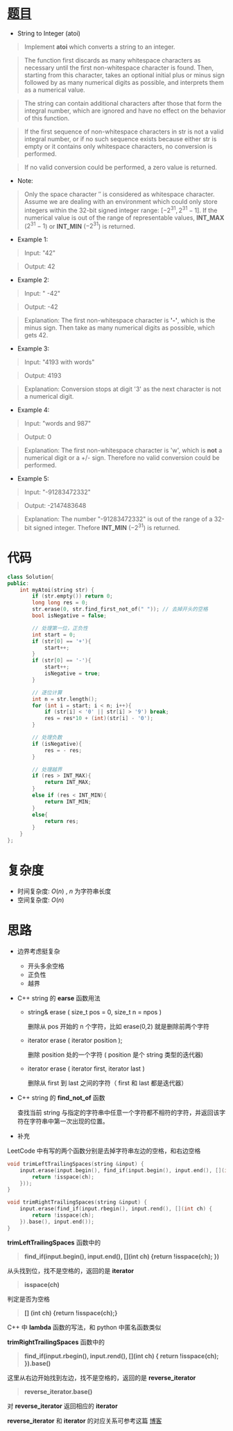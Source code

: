 # [题目](https://leetcode.com/problems/string-to-integer-atoi/)

* String to Integer (atoi)

> Implement **atoi** which converts a string to an integer.

> The function first discards as many whitespace characters as necessary until the first non-whitespace character is found. Then, starting from this character, takes an optional initial plus or minus sign followed by as many numerical digits as possible, and interprets them as a numerical value.

> The string can contain additional characters after those that form the integral number, which are ignored and have no effect on the behavior of this function.

> If the first sequence of non-whitespace characters in str is not a valid integral number, or if no such sequence exists because either str is empty or it contains only whitespace characters, no conversion is performed.

> If no valid conversion could be performed, a zero value is returned.

* Note:
    
> Only the space character $' '$ is considered as whitespace character.
> Assume we are dealing with an environment which could only store integers 
within the 32-bit signed integer range: $[−2^31, 2^31 − 1]$. 
> If the numerical value is out of the range of representable values, **INT_MAX** ($2^31 − 1$) or **INT_MIN** ($−2^31$) is returned.


* Example 1:

> Input: "42"

> Output: 42

* Example 2:

> Input: "   -42"

> Output: -42

> Explanation: The first non-whitespace character is **'-'**, which is the minus sign. Then take as many numerical digits as possible, which gets 42.

* Example 3:

> Input: "4193 with words"

> Output: 4193

> Explanation: Conversion stops at digit '3' as the next character is not a numerical digit.

* Example 4:

> Input: "words and 987"

> Output: 0

> Explanation: The first non-whitespace character is 'w', which is **not** a numerical digit or a +/- sign. Therefore no valid conversion could be performed.

* Example 5:

> Input: "-91283472332"

> Output: -2147483648

> Explanation: The number "-91283472332" is out of the range of a 32-bit signed integer. Thefore **INT_MIN** ($−2^31$) is returned.

# 代码

```cpp
class Solution{
public:
    int myAtoi(string str) {
        if (str.empty()) return 0;
        long long res = 0;
        str.erase(0, str.find_first_not_of(" ")); // 去掉开头的空格
        bool isNegative = false;

        // 处理第一位，正负性
        int start = 0;
        if (str[0] == '+'){
            start++;
        }
        if (str[0] == '-'){
            start++;
            isNegative = true;
        }

        // 逐位计算
        int n = str.length();
        for (int i = start; i < n; i++){
            if (str[i] < '0' || str[i] > '9') break;
            res = res*10 + (int)(str[i] - '0');
        }

        // 处理负数
        if (isNegative){
            res = - res;
        }

        // 处理越界
        if (res > INT_MAX){
            return INT_MAX;
        }
        else if (res < INT_MIN){
            return INT_MIN;
        }
        else{
            return res;
        }
    }
};
```

# 复杂度
* 时间复杂度: $O(n)$ , $n$ 为字符串长度
* 空间复杂度: $O(n)$

# 思路
* 边界考虑挺复杂
    * 开头多余空格
    * 正负性
    * 越界 
* C++ string 的 **earse** 函数用法
    * string& erase ( size_t pos = 0, size_t n = npos ) 
      
      删除从 pos 开始的 n 个字符，比如 erase(0,2) 就是删除前两个字符
    * iterator erase ( iterator position );
       
       删除 position 处的一个字符 ( position 是个 string 类型的迭代器)
   * iterator erase ( iterator first, iterator last )
   
       删除从 first 到 last 之间的字符（ first 和 last 都是迭代器）
* C++ string 的 **find\_not\_of** 函数
   
   查找当前 string 与指定的字符串中任意一个字符都不相符的字符，并返回该字符在字符串中第一次出现的位置。
   
* 补充

LeetCode 中有写的两个函数分别是去掉字符串左边的空格，和右边空格

```cpp
void trimLeftTrailingSpaces(string &input) {
    input.erase(input.begin(), find_if(input.begin(), input.end(), [](int ch) {
        return !isspace(ch);
    }));
}

void trimRightTrailingSpaces(string &input) {
    input.erase(find_if(input.rbegin(), input.rend(), [](int ch) {
        return !isspace(ch);
    }).base(), input.end());
}
```
**trimLeftTrailingSpaces** 函数中的
>  **find_if(input.begin(), input.end(), \[](int ch) {return !isspace(ch); })**
   
从头找到位，找不是空格的，返回的是 **iterator**
      
  > **isspace(ch)** 
      
 判定是否为空格
 
 > **\[] (int ch) {return !isspace(ch);}**  
      
 C++ 中 **lambda** 函数的写法，和 python 中匿名函数类似
      
**trimRightTrailingSpaces** 函数中的

> **find_if(input.rbegin(), input.rend(), \[](int ch) { return !isspace(ch); }).base()**

这里从右边开始找到左边，找不是空格的，返回的是 **reverse_iterator**

> **reverse_iterator.base()**

对 **reverse_iterator** 返回相应的 **iterator**

**reverse_iterator** 和 **iterator** 的对应关系可参考这篇 [博客](https://blog.csdn.net/qq_22194315/article/details/57144854)
